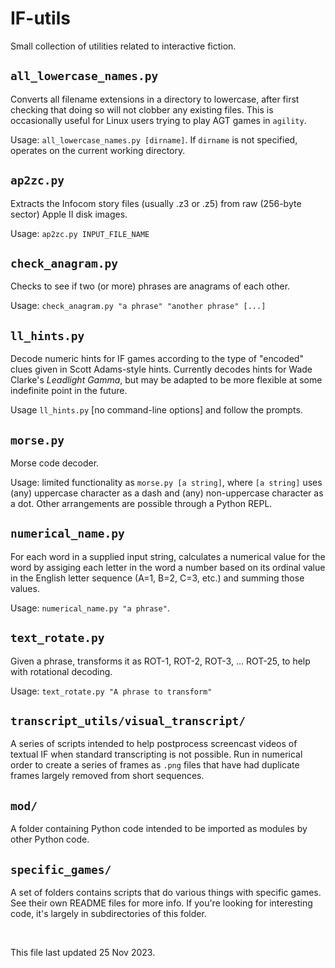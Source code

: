 # IF-utils
Small collection of utilities related to interactive fiction.

## `all_lowercase_names.py`
Converts all filename extensions in a directory to lowercase, after first checking that doing so will not clobber any existing files. This is occasionally useful for Linux users trying to play AGT games in `agility`.

Usage: `all_lowercase_names.py [dirname]`. If `dirname` is not specified, operates on the current working directory.

## `ap2zc.py`
Extracts the Infocom story files (usually .z3 or .z5) from raw (256-byte sector) Apple II disk images.

Usage: `ap2zc.py INPUT_FILE_NAME`

## `check_anagram.py`

Checks to see if two (or more) phrases are anagrams of each other.

Usage: `check_anagram.py "a phrase" "another phrase" [...]`

## `ll_hints.py`

Decode numeric hints for IF games according to the type of "encoded" clues given in Scott Adams-style hints. Currently decodes hints for Wade Clarke's *Leadlight Gamma*, but may be adapted to be more flexible at some indefinite point in the future.

Usage `ll_hints.py` [no command-line options] and follow the prompts.

## `morse.py`

Morse code decoder. 

Usage: limited functionality as `morse.py [a string]`, where `[a string]` uses (any) uppercase character as a dash and (any) non-uppercase character as a dot. Other arrangements are possible through a Python REPL.

## `numerical_name.py`

For each word in a supplied input string, calculates a numerical value for the word by assiging each letter in the word a number based on its ordinal value in the English letter sequence (A=1, B=2, C=3, etc.) and summing those values.

Usage: `numerical_name.py "a phrase"`.

## `text_rotate.py`

Given a phrase, transforms it as ROT-1, ROT-2, ROT-3, ... ROT-25, to help with rotational decoding.

Usage: `text_rotate.py "A phrase to transform"`

## `transcript_utils/visual_transcript/`
A series of scripts intended to help postprocess screencast videos of textual IF when standard transcripting is not possible. Run in numerical order to create a series of frames as `.png` files that have had duplicate frames largely removed from short sequences.


## `mod/`
A folder containing Python code intended to be imported as modules by other Python code.

## `specific_games/`
A set of folders contains scripts that do various things with specific games. See their own README files for more info. If you're looking for interesting code, it's largely in subdirectories of this folder.

<p>&nbsp;</p>
<footer>This file last updated 25 Nov 2023.</footer>
